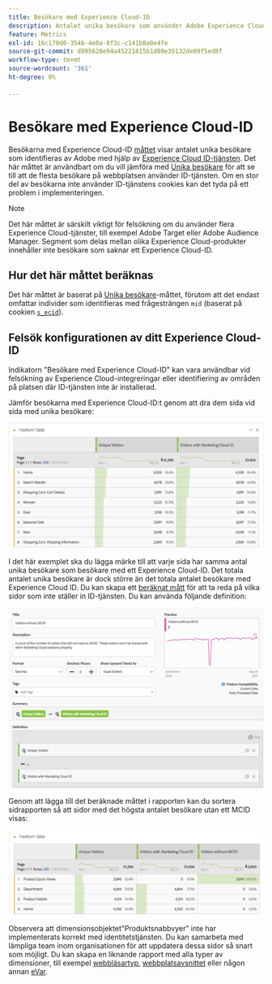 ```yaml
---
title: Besökare med Experience Cloud-ID
description: Antalet unika besökare som använder Adobe Experience Cloud ID-tjänsten.
feature: Metrics
exl-id: 16c170d0-3546-4e0a-8f3c-c141b8a0e4fe
source-git-commit: d095628e94a45221815b1d08e35132de09f5ed8f
workflow-type: tm+mt
source-wordcount: '361'
ht-degree: 0%

---
```


# Besökare med Experience Cloud-ID

Besökarna med Experience Cloud-ID [måttet](overview.md) visar antalet unika besökare som identifieras av Adobe med hjälp av [Experience Cloud ID-tjänsten](https://experienceleague.adobe.com/docs/id-service/using/home.html?lang=sv-SE). Det här måttet är användbart om du vill jämföra med [Unika besökare](unique-visitors.md) för att se till att de flesta besökare på webbplatsen använder ID-tjänsten. Om en stor del av besökarna inte använder ID-tjänstens cookies kan det tyda på ett problem i implementeringen.

>[!NOTE]
>
>Det här måttet är särskilt viktigt för felsökning om du använder flera Experience Cloud-tjänster, till exempel Adobe Target eller Adobe Audience Manager. Segment som delas mellan olika Experience Cloud-produkter innehåller inte besökare som saknar ett Experience Cloud-ID.

## Hur det här måttet beräknas

Det här måttet är baserat på [Unika besökare](unique-visitors.md)-måttet, förutom att det endast omfattar individer som identifieras med frågesträngen `mid` (baserat på cookien [`s_ecid`](https://experienceleague.adobe.com/docs/core-services/interface/ec-cookies/cookies-analytics.html?lang=sv-SE)).

## Felsök konfigurationen av ditt Experience Cloud-ID

Indikatorn &quot;Besökare med Experience Cloud-ID&quot; kan vara användbar vid felsökning av Experience Cloud-integreringar eller identifiering av områden på platsen där ID-tjänsten inte är installerad.

Jämför besökarna med Experience Cloud-ID:t genom att dra dem sida vid sida med unika besökare:

![Unik besökarjämförelse](assets/metric-mcvid1.png)

I det här exemplet ska du lägga märke till att varje sida har samma antal unika besökare som besökare med ett Experience Cloud-ID. Det totala antalet unika besökare är dock större än det totala antalet besökare med Experience Cloud ID. Du kan skapa ett [beräknat mått](../c-calcmetrics/cm-overview.md) för att ta reda på vilka sidor som inte ställer in ID-tjänsten. Du kan använda följande definition:

![Beräknad måttdefinition](assets/metric-mcvid2.png)

Genom att lägga till det beräknade måttet i rapporten kan du sortera sidrapporten så att sidor med det högsta antalet besökare utan ett MCID visas:

![Sidor utan ID-tjänst](assets/metric-mcvid3.png)

Observera att dimensionsobjektet&quot;Produktsnabbvyer&quot; inte har implementerats korrekt med identitetstjänsten. Du kan samarbeta med lämpliga team inom organisationen för att uppdatera dessa sidor så snart som möjligt. Du kan skapa en liknande rapport med alla typer av dimensioner, till exempel [webbläsartyp](../dimensions/browser-type.md), [webbplatsavsnittet](../dimensions/site-section.md) eller någon annan [eVar](../dimensions/evar.md).
